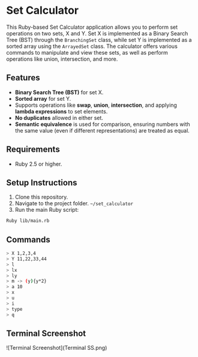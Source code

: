 # Set Calculator

This Ruby-based Set Calculator application allows you to perform set operations on two sets, X and Y. Set X is implemented as a Binary Search Tree (BST) through the `BranchingSet` class, while set Y is implemented as a sorted array using the `ArrayedSet` class. The calculator offers various commands to manipulate and view these sets, as well as perform operations like union, intersection, and more.

## Features

- **Binary Search Tree (BST)** for set X.
- **Sorted array** for set Y.
- Supports operations like **swap**, **union**, **intersection**, and applying **lambda expressions** to set elements.
- **No duplicates** allowed in either set.
- **Semantic equivalence** is used for comparison, ensuring numbers with the same value (even if different representations) are treated as equal.

## Requirements

- Ruby 2.5 or higher.

## Setup Instructions

1. Clone this repository.
2. Navigate to the project folder. `~/set_calculator`
3. Run the main Ruby script:

```bash
Ruby lib/main.rb
```

## Commands
```bash
> X 1,2,3,4 
> Y 11,22,33,44
> l
> lx
> ly 
> m -> (y){y*2}
> a 10
> x
> u
> i
> type 
> q
```

## Terminal Screenshot

![Terminal Screenshot](Terminal SS.png)
